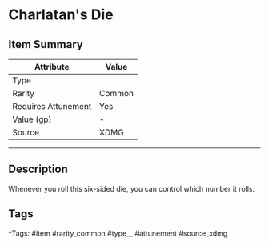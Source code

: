 # Charlatan's Die

## Item Summary

| Attribute            | Value                        |
|----------------------|------------------------------|
| Type                 |   |
| Rarity               | Common             |
| Requires Attunement  | Yes                |
| Value (gp)           | -    |
| Source               | XDMG |

---

## Description

Whenever you roll this six-sided die, you can control which number it rolls.

## Tags

^Tags: #item #rarity_common #type__ #attunement #source_xdmg